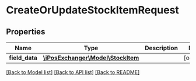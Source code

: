 # CreateOrUpdateStockItemRequest

## Properties
Name | Type | Description | Notes
------------ | ------------- | ------------- | -------------
**field_data** | [**\iPosExchanger\Model\StockItem**](StockItem.md) |  | [optional] 

[[Back to Model list]](../README.md#documentation-for-models) [[Back to API list]](../README.md#documentation-for-api-endpoints) [[Back to README]](../README.md)


